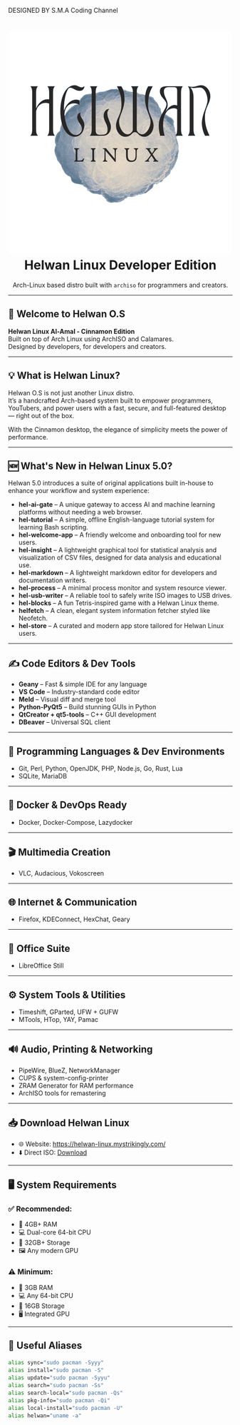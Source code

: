 DESIGNED BY S.M.A Coding Channel

<h1 align="center">
  <img src="https://github.com/helwan-linux/Helwan-Artwork/blob/main/icons/icon.png"><br>
  Helwan Linux Developer Edition
</h1>

<p align="center">
  Arch-Linux based distro built with <code>archiso</code> for programmers and creators.
</p>

---

## 🚀 Welcome to Helwan O.S

**Helwan Linux Al-Amal - Cinnamon Edition**  
Built on top of Arch Linux using ArchISO and Calamares.  
Designed by developers, for developers and creators.

---

## 💡 What is Helwan Linux?

Helwan O.S is not just another Linux distro.  
It’s a handcrafted Arch-based system built to empower programmers, YouTubers, and power users with a fast, secure, and full-featured desktop — right out of the box.

With the Cinnamon desktop, the elegance of simplicity meets the power of performance.

---

## 🆕 What's New in Helwan Linux 5.0?

Helwan 5.0 introduces a suite of original applications built in-house to enhance your workflow and system experience:

- **hel-ai-gate** – A unique gateway to access AI and machine learning platforms without needing a web browser.
- **hel-tutorial** – A simple, offline English-language tutorial system for learning Bash scripting.
- **hel-welcome-app** – A friendly welcome and onboarding tool for new users.
- **hel-insight** – A lightweight graphical tool for statistical analysis and visualization of CSV files, designed for data analysis and educational use.
- **hel-markdown** – A lightweight markdown editor for developers and documentation writers.
- **hel-process** – A minimal process monitor and system resource viewer.
- **hel-usb-writer** – A reliable tool to safely write ISO images to USB drives.
- **hel-blocks** – A fun Tetris-inspired game with a Helwan Linux theme.
- **helfetch** – A clean, elegant system information fetcher styled like Neofetch.
- **hel-store** – A curated and modern app store tailored for Helwan Linux users.

---

## ✍️ Code Editors & Dev Tools

- **Geany** – Fast & simple IDE for any language  
- **VS Code** – Industry-standard code editor  
- **Meld** – Visual diff and merge tool  
- **Python-PyQt5** – Build stunning GUIs in Python  
- **QtCreator + qt5-tools** – C++ GUI development  
- **DBeaver** – Universal SQL client

---

## 🧠 Programming Languages & Dev Environments

- Git, Perl, Python, OpenJDK, PHP, Node.js, Go, Rust, Lua  
- SQLite, MariaDB

---

## 🐳 Docker & DevOps Ready

- Docker, Docker-Compose, Lazydocker

---

## 🎬 Multimedia Creation

- VLC, Audacious, Vokoscreen

---

## 🌐 Internet & Communication

- Firefox, KDEConnect, HexChat, Geary

---

## 📝 Office Suite

- LibreOffice Still

---

## ⚙️ System Tools & Utilities

- Timeshift, GParted, UFW + GUFW  
- MTools, HTop, YAY, Pamac

---

## 🔊 Audio, Printing & Networking

- PipeWire, BlueZ, NetworkManager  
- CUPS & system-config-printer  
- ZRAM Generator for RAM performance  
- ArchISO tools for remastering

---

## 📥 Download Helwan Linux

- 🌐 Website: https://helwan-linux.mystrikingly.com/
- ⬇️ Direct ISO: [Download](https://drive.google.com/uc?export=download&id=1CiJqqhd64T6zUQXIh759xVZDi5_mvrei)

---

## 🖥️ System Requirements

### ✅ Recommended:
- 💾 4GB+ RAM
- 💻 Dual-core 64-bit CPU
- 💽 32GB+ Storage
- 🖼️ Any modern GPU

### ⚠️ Minimum:
- 💾 3GB RAM
- 💻 Any 64-bit CPU
- 💽 16GB Storage
- 🖥️ Integrated GPU

---

## 🧪 Useful Aliases

```bash
alias sync="sudo pacman -Syyy"
alias install="sudo pacman -S"
alias update="sudo pacman -Syyu"
alias search="sudo pacman -Ss"
alias search-local="sudo pacman -Qs"
alias pkg-info="sudo pacman -Qi"
alias local-install="sudo pacman -U"
alias helwan="uname -a"

